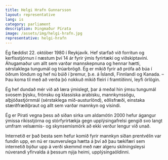 ```yaml
---
title: Helgi Hrafn Gunnarsson
layout: representative
lang: is
category: parliament
description: Þingmaður Pírata
image: /assets/img/helgi-hrafn.jpg
representative: helgi-hrafn
---
```


Ég fæddist 22. október 1980 í Reykjavík. Hef starfað við forritun og kerfisstjórnun í næstum því 14 ár fyrir ýmis fyrirtæki og viðskiptavini. Áhugamaður um allt sem varðar mannskepnuna og hennar hætti, sérstaklega tungumál og trúarbrögð. Ég er mikið fyrir að prófa að búa í öðrum löndum og hef nú búið í þremur, þ.e. á Íslandi, Finnlandi og Kanada. – Þau koma til með að verða þó nokkuð mikið fleiri í framtíðinni, leyfi örlögin.

Ég hef dundað mér við að læra ýmislegt, þar á meðal hin ýmsu tungumál svosem þýsku, frönsku og klassíska arabísku, mannkynssögu, alþjóðastjórnmál (sérstaklega mið-austurlönd), eðlisfræði, einstaka stærðfræðiþraut og allt sem varðar mannkyn og vísindi.

Ég er Pírati vegna þess að síðan sirka um aldamótin 2000 hefur ágangur ýmissa ríkisstjórna og stórfyrirtækja gegn upplýsingafrelsi gengið svo langt umfram velsæmis- og skynsemismörk að ekki verður lengur við unað.

Internetið er það besta sem hefur komið fyrir mannkyn síðan prentvélin var fundin upp, en nú er raunverulega hætta á því að þau tækifæri sem internetið býður upp á verði skemmd með nær algeru skilningsleysi núverandi yfirvalda á þessum nýja heimi, upplýsingaöldinni.
